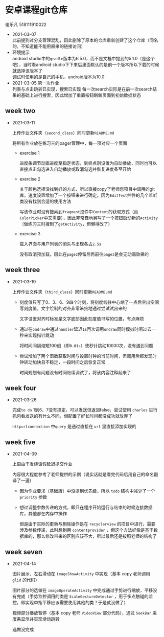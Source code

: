 # 安卓课程git仓库
谢乐凡 518111910022
- 2021-03-07  
此前提到过分支管理混乱，因此删除了原本的仓库重新创建了这个仓库（同名的，不知道能不能用原来的链接访问）
- 环境提示  
android studio中的`gradle`版本为6.5.0，而不是文档中提到的5.1.0（是这个吧），当时看android studio下下来后里面默认的是前一个版本所以下载的时候就选择该版本了  
调试时使用的是自己的手机，android版本为10.0  
- 2021-03-05 第一次作业  
列表与点击跳转已实现，搜索已实现
每一次search实际是在前一次search结果的基础上进行搜索，因此增加了重置按钮刷新页面到初始数据状态



## week two

- 2021-03-11

  上传作业文件夹（`second_class`）同时更新`README.md`

  将所有作业放在练习三的pager管理中，每一项对应一个页面

  - exercise 1

    进度条调节动画进度至指定状态，到终点则设置为自动播放，同时也可以直接点击勾选进入自动播放或取消勾选并恢复进度条至开始

  - exercise 2

    关于颜色选择没找到好的方式，所以直接copy了老师您项目中调用的git库，速度设置增加了一个按钮来进行确定，因为`EditText`控件的几个监听类没有找到合适的使用方法

    写该作业时没有搜索到`fragment`控件中`Context`的获取方式（而`ColorPicker`中又需要），因此非常蠢地另写了一个按钮启动新的`Activity`（做练习三时搜到了`getActivity`，但懒得改了）

  - exercise 3

    载入界面与用户列表的消失与出现各占`2.5s`

    没有取消预加载，因此在`page2`停留后再前往`page3`是会无动画效果的



## week three

- 2021-03-19

  上传作业文件夹（`third_class`）同时更新`README.md`

  - 刻度值只写了0、3、6、9四个时刻，将刻度线往中心缩了一点后空出空间写刻度值，文字绘制的对齐非常笨拙地通过尝试试出来的

    文字设置对齐时标准是文字底部因此刻度值书写的位置，有点麻烦

  - 通过在`ondraw`中通过`handler`延迟`1s`再次调用`ondraw`同时模拟时间过去一秒来实现指针跳动

    将时间间隔缩短100倍（即`0.01s`）使秒针跳动10000次，没有遇到问题

  - 尝试增加了两个函数获取时间与设置时钟的当前时间，但调用后都发现时钟转动加快且不稳定，一段时间之后恢复正常

    时间规划有问题没有时间继续调试了，将该内容注释起来了



## week four

- 2021-03-26

  完成`to do` 1到6，7没有搞定，可以发送但返回false，尝试使用 `charles` 进行抓包看发送的有什么不同，但配置了好长时间都没成功就放弃了

  `httpurlconnection` 中`query` 是通过直接在 `url` 里直接添加实现的



## week five

- 2021-04-09

  上周由于发烧请假延迟提交作业

  内容很大程度参考了老师提供的示例（说实话就是看完代码后用自己的命名翻译了一遍）

  - 因为作业要求（基础版）中没提到优先级，所以 `todo` 结构中减少了一个 `priority` 参数
  
  - 想过调整参数传递的方式，即只在程序开始运行与结束的时候连接数据库，其他都在内存中操作
  
    但是由于实际的更新与删除操作是在 `recyclerview` 的项目中进行，需要涉及参数传递，此时想到用 `contentprovider` ，但这个方法好像是基于数据库的，那么修改带来的区别应该不大，所以最后还是按照老师的结构了



## week seven

- 2021-04-14

  图片展示、左右滑动在 `imageShowActivity` 中实现（基本 copy 老师调用 `glid` 的代码）

  图片部分的选做在 `imageOperateActivity` 中完成通过手势进行缩放，平移没有完成（手势监控调用的类是 `ScaleGestureDetector` ，用于多点触碰的监控，即实现单指平移应该需要使用其他的类？于是就没做了）

  视频部分播放暂停（基本 copy 老师 `VideoView` 部分代码），通过 `SeekBar` 进度条显示并实现滑动跳转

  选做没完成

